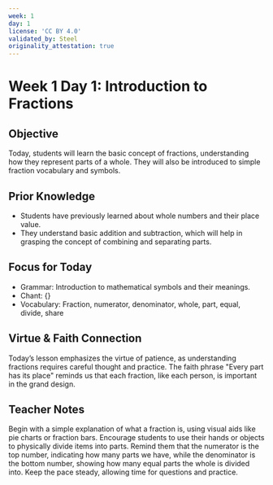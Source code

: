 ```yaml
---
week: 1
day: 1
license: 'CC BY 4.0'
validated_by: Steel
originality_attestation: true
---
```


# Week 1 Day 1: Introduction to Fractions

## Objective
Today, students will learn the basic concept of fractions, understanding how they represent parts of a whole. They will also be introduced to simple fraction vocabulary and symbols.

## Prior Knowledge
- Students have previously learned about whole numbers and their place value.
- They understand basic addition and subtraction, which will help in grasping the concept of combining and separating parts.

## Focus for Today
- Grammar: Introduction to mathematical symbols and their meanings.
- Chant: {}
- Vocabulary: Fraction, numerator, denominator, whole, part, equal, divide, share

## Virtue & Faith Connection
Today’s lesson emphasizes the virtue of patience, as understanding fractions requires careful thought and practice. The faith phrase "Every part has its place" reminds us that each fraction, like each person, is important in the grand design.

## Teacher Notes
Begin with a simple explanation of what a fraction is, using visual aids like pie charts or fraction bars. Encourage students to use their hands or objects to physically divide items into parts. Remind them that the numerator is the top number, indicating how many parts we have, while the denominator is the bottom number, showing how many equal parts the whole is divided into. Keep the pace steady, allowing time for questions and practice.